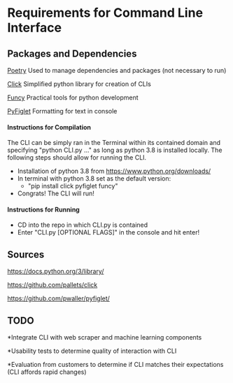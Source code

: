 # Requirements for Command Line Interface


## Packages and Dependencies

[Poetry](https://python-poetry.org/)
Used to manage dependencies and packages (not necessary to run)

[Click](https://github.com/pallets/click)
Simplified python library for creation of CLIs

[Funcy](https://github.com/Suor/funcy)
Practical tools for python development

[PyFiglet](https://github.com/pwaller/pyfiglet/blob/master/README)
Formatting for text in console

#### Instructions for Compilation

The CLI can be simply ran in the Terminal within its contained domain and specifying "python CLI.py ..." as long as python 3.8
is installed locally. The following steps should allow for running the CLI.

- Installation of python 3.8 from https://www.python.org/downloads/
- In terminal with python 3.8 set as the default version: 
    - "pip install click pyfiglet funcy"
- Congrats! The CLI will run!

#### Instructions for Running

- CD into the repo in which CLI.py is contained
- Enter "CLI.py [OPTIONAL FLAGS]" in the console and hit enter!

## Sources
https://docs.python.org/3/library/

https://github.com/pallets/click

https://github.com/pwaller/pyfiglet/

## TODO
*Integrate CLI with web scraper and machine learning components

*Usability tests to determine quality of interaction with CLI

*Evaluation from customers to determine if CLI matches their expectations (CLI affords rapid changes)
